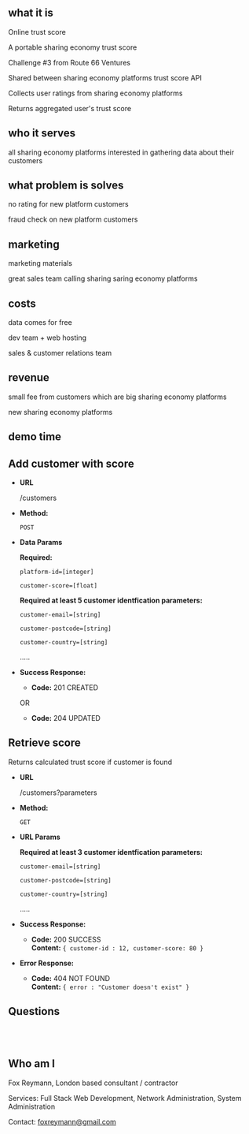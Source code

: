**what it is**
---

Online trust score

A portable sharing economy trust score

Challenge #3 from Route 66 Ventures

Shared between sharing economy platforms trust score API

Collects user ratings from sharing economy platforms

Returns aggregated user's trust score



**who it serves**
---
all sharing economy platforms interested in gathering data about their customers



**what problem is solves**
---
no rating for new platform customers

fraud check on new platform customers


**marketing**
---
marketing materials

great sales team calling sharing saring economy platforms


**costs**
---
data comes for free

dev team + web hosting

sales & customer relations team


**revenue**
---
small fee from customers which are big sharing economy platforms

new sharing economy platforms


**demo time**
----



**Add customer with score**
----
* **URL**

  /customers

* **Method:**

  `POST`
  
* **Data Params**

   **Required:**
 
   `platform-id=[integer]`

   `customer-score=[float]`

   **Required at least 5 customer identfication parameters:**

   `customer-email=[string]`

   `customer-postcode=[string]`

   `customer-country=[string]`

    .....

* **Success Response:**

  * **Code:** 201 CREATED

  OR

  * **Code:** 204 UPDATED


**Retrieve score**
----
  Returns calculated trust score if customer is found

* **URL**

  /customers?parameters

* **Method:**

  `GET`
  
*  **URL Params**

   **Required at least 3 customer identfication parameters:**

   `customer-email=[string]`

   `customer-postcode=[string]`

   `customer-country=[string]`

    .....

* **Success Response:**

  * **Code:** 200 SUCCESS <br />
    **Content:** `{ customer-id : 12, customer-score: 80 }`
 
* **Error Response:**

  * **Code:** 404 NOT FOUND <br />
    **Content:** `{ error : "Customer doesn't exist" }`


**Questions**
----
<br />
<br />

**Who am I**
----
Fox Reymann, London based consultant / contractor

Services: Full Stack Web Development, Network Administration, System Administration

Contact: foxreymann@gmail.com
